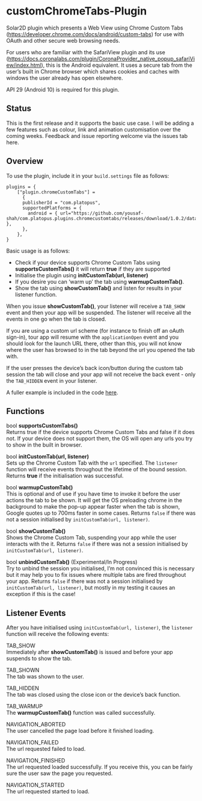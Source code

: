 # customChromeTabs-Plugin

Solar2D plugin which presents a Web View using Chrome Custom Tabs (https://developer.chrome.com/docs/android/custom-tabs) for use with OAuth and other secure web browsing needs.

For users who are familiar with the SafariView plugin and its use (https://docs.coronalabs.com/plugin/CoronaProvider_native_popup_safariView/index.html), this is the Android equivalent. It uses a secure tab from the user’s built in Chrome browser which shares cookies and caches with windows the user already has open elsewhere.

API 29 (Android 10) is required for this plugin.

## Status

This is the first release and it supports the basic use case. I will be adding a few features such as colour, link and animation customisation over the coming weeks. Feedback and issue reporting welcome via the issues tab here.

## Overview

To use the plugin, include it in your `build.settings` file as follows:

```
plugins = {
	["plugin.chromeCustomTabs"] =
	  {
	  publisherId = "com.platopus",
	  supportedPlatforms = {
	    android = { url="https://github.com/yousaf-shah/com.platopus.plugins.chromecustomtabs/releases/download/1.0.2/data.tgz" },
	  },
	},
}
```

Basic usage is as follows:

- Check if your device supports Chrome Custom Tabs using **supportsCustomTabs()** it will return **true** if they are supported
- Initialise the plugin using **initCustomTab(url, listener)**
- If you desire you can ‘warm up’ the tab using **warmupCustomTab()**.
- Show the tab using **showCustomTab()** and listen for results in your listener function.

When you issue **showCustomTab()**, your listener will receive a `TAB_SHOW` event and then your app will be suspended. The listener will receive all the events in one go when the tab is closed.

If you are using a custom url scheme (for instance to finish off an oAuth sign-in), tour app will resume with the `applicationOpen` event and you should look for the launch URL there, other than this, you will not know where the user has browsed to in the tab beyond the url you opened the tab with.

If the user presses the device’s back icon/button during the custom tab session the tab will close and your app will not receive the back event - only the `TAB_HIDDEN` event in your listener.

A fuller example is included in the code [here](https://github.com/yousaf-shah/com.platopus.plugins.chromecustomtabs/blob/main/Corona/main.lua).

## Functions

bool **supportsCustomTabs()**\
Returns true if the device supports Chrome Custom Tabs and false if it does not. If your device does not support them, the OS will open any urls you try to show in the built in browser.

bool **initCustomTab(url, listener)**\
Sets up the Chrome Custom Tab with the `url` specified. The `listener` function will receive events throughout the lifetime of the bound session. Returns **true** if the initialisation was successful.

bool **warmupCustomTab()**\
This is optional and of use if you have time to invoke it before the user actions the tab to be shown. It will get the OS preloading chrome in the background to make the pop-up appear faster when the tab is shown, Google quotes up to 700ms faster in some cases. Returns `false` if there was not a session initialised by `initCustomTab(url, listener)`.

bool **showCustomTab()**\
Shows the Chrome Custom Tab, suspending your app while the user interacts with the it. Returns `false` if there was not a session initialised by `initCustomTab(url, listener)`.

bool **unbindCustomTab()** (Experimental/In Progress)\
Try to unbind the session you initialised, I’m not convinced this is necessary but it may help you to fix issues where multiple tabs are fired throughout your app. Returns `false` if there was not a session initialised by `initCustomTab(url, listener)`, but mostly in my testing it causes an exception if this is the case!


## Listener Events

After you have initialised using `initCustomTab(url, listener)`, the `listener` function will receive the following events:

TAB_SHOW\
Immediately after **showCustomTab()** is issued and before your app suspends to show the tab.

TAB_SHOWN\
The tab was shown to the user.

TAB_HIDDEN\
The tab was closed using the close icon or the device’s back function.

TAB_WARMUP\
The **warmupCustomTab()** function was called successfully.

NAVIGATION_ABORTED\
The user cancelled the page load before it finished loading.

NAVIGATION_FAILED\
The url requested failed to load.

NAVIGATION_FINISHED\
The url requested loaded successfully. If you receive this, you can be fairly sure the user saw the page you requested.

NAVIGATION_STARTED\
The url requested started to load.
	
